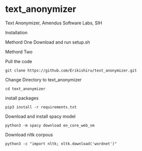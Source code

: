 # text_anonymizer
Text Anonymizer, Amendus Software Labs, SIH

Installation

Methord One
Download and run setup.sh

Methord Two

Pull the code 
```
git clone https://github.com/Erikishiru/text_anonymizer.git
```
Change Directory to text_anonymizer
```
cd text_anonymizer
```

install packages 
```
pip3 install -r requirements.txt
```

Download and install spacy model 
```
python3 -m spacy download en_core_web_sm
```

Download nltk corpous 
```
python3 -c "import nltk; nltk.download('wordnet')"
```